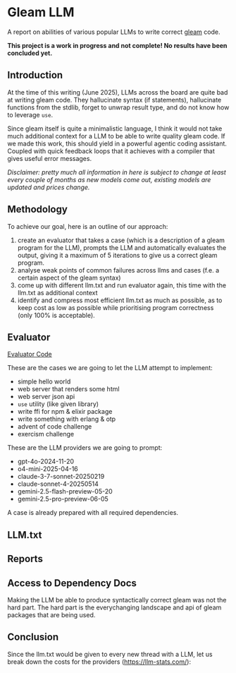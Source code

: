 # Gleam LLM

A report on abilities of various popular LLMs to write correct [gleam](https://gleam.run/) code.

**This project is a work in progress and not complete! No results have been concluded yet.**

## Introduction

At the time of this writing (June 2025), LLMs across the board are quite bad at writing gleam code.
They hallucinate syntax (if statements), hallucinate functions from the stdlib, forget to unwrap result type,
and do not know how to leverage `use`.

Since gleam itself is quite a minimalistic language, I think it would not take much additional context for a
LLM to be able to write quality gleam code. If we made this work, this should yield in a powerful agentic coding
assistant. Coupled with quick feedback loops that it achieves with a compiler that gives useful error messages.

*Disclaimer: pretty much all information in here is subject to change at least every couple of months
as new models come out, existing models are updated and prices change.*

## Methodology

To achieve our goal, here is an outline of our approach:

1. create an evaluator that takes a case (which is a description of a gleam program for the LLM), prompts the LLM
  and automatically evaluates the output, giving it a maximum of 5 iterations to give us a correct gleam program.
2. analyse weak points of common failures across llms and cases (f.e. a certain aspect of the gleam syntax)
3. come up with different llm.txt and run evaluator again, this time with the llm.txt as additional context
4. identify and compress most efficient llm.txt as much as possible, as to keep cost as low as possible while
  prioritising program correctness (only 100% is acceptable).

## Evaluator

[Evaluator Code](./evaluator)

These are the cases we are going to let the LLM attempt to implement:
- simple hello world
- web server that renders some html
- web server json api
- `use` utility (like given library)
- write ffi for npm & elixir package
- write something with erlang & otp
- advent of code challenge
- exercism challenge

These are the LLM providers we are going to prompt:
- gpt-4o-2024-11-20
- o4-mini-2025-04-16
- claude-3-7-sonnet-20250219
- claude-sonnet-4-20250514
- gemini-2.5-flash-preview-05-20
- gemini-2.5-pro-preview-06-05

A case is already prepared with all required dependencies.

## LLM.txt

## Reports

## Access to Dependency Docs

Making the LLM be able to produce syntactically correct gleam was not the hard part. The hard part is the everychanging
landscape and api of gleam packages that are being used.

## Conclusion

Since the llm.txt would be given to every new thread with a LLM, let us break down the costs for the providers (https://llm-stats.com/):
